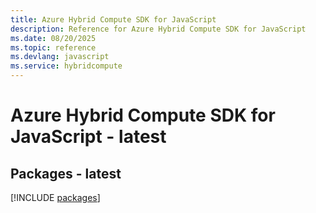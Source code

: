```yaml
---
title: Azure Hybrid Compute SDK for JavaScript
description: Reference for Azure Hybrid Compute SDK for JavaScript
ms.date: 08/20/2025
ms.topic: reference
ms.devlang: javascript
ms.service: hybridcompute
---
```

# Azure Hybrid Compute SDK for JavaScript - latest
## Packages - latest
[!INCLUDE [packages](hybrid-compute-index.md)]